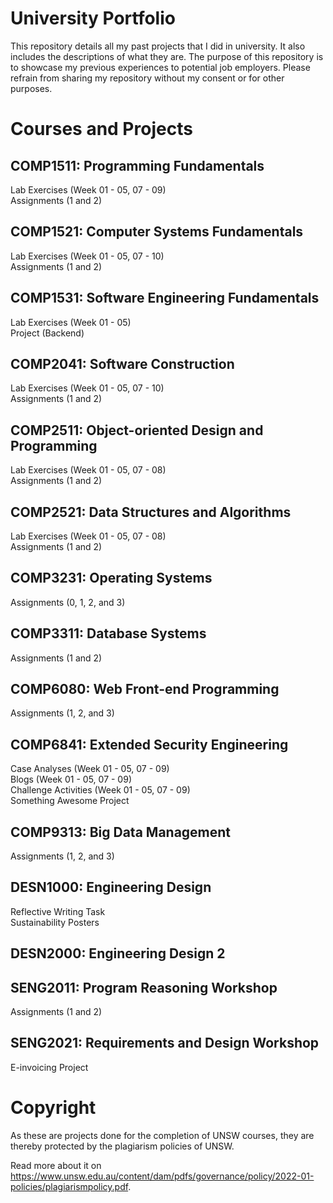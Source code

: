 # University Portfolio
This repository details all my past projects that I did in university. It also includes the descriptions of what they are. The purpose of this repository is to showcase my previous experiences to potential job employers. Please refrain from sharing my repository without my consent or for other purposes.

# Courses and Projects
## COMP1511: Programming Fundamentals
Lab Exercises (Week 01 - 05, 07 - 09) </br>
Assignments (1 and 2)

## COMP1521: Computer Systems Fundamentals
Lab Exercises (Week 01 - 05, 07 - 10) <br/>
Assignments (1 and 2)

## COMP1531: Software Engineering Fundamentals
Lab Exercises (Week 01 - 05) <br/>
Project (Backend)

## COMP2041: Software Construction
Lab Exercises (Week 01 - 05, 07 - 10) <br/>
Assignments (1 and 2)

## COMP2511: Object-oriented Design and Programming
Lab Exercises (Week 01 - 05, 07 - 08) <br/>
Assignments (1 and 2)

## COMP2521: Data Structures and Algorithms
Lab Exercises (Week 01 - 05, 07 - 08) <br/>
Assignments (1 and 2)

## COMP3231: Operating Systems
Assignments (0, 1, 2, and 3)

## COMP3311: Database Systems
Assignments (1 and 2)

## COMP6080: Web Front-end Programming
Assignments (1, 2, and 3)

## COMP6841: Extended Security Engineering
Case Analyses (Week 01 - 05, 07 - 09) <br/>
Blogs (Week 01 - 05, 07 - 09) <br/>
Challenge Activities (Week 01 - 05, 07 - 09) <br/>
Something Awesome Project

## COMP9313: Big Data Management
Assignments (1, 2, and 3)

## DESN1000: Engineering Design
Reflective Writing Task <br/>
Sustainability Posters

## DESN2000: Engineering Design 2

## SENG2011: Program Reasoning Workshop
Assignments (1 and 2)

## SENG2021: Requirements and Design Workshop
E-invoicing Project

# Copyright 
As these are projects done for the completion of UNSW courses, they are thereby protected by the plagiarism policies of UNSW.

Read more about it on https://www.unsw.edu.au/content/dam/pdfs/governance/policy/2022-01-policies/plagiarismpolicy.pdf.
